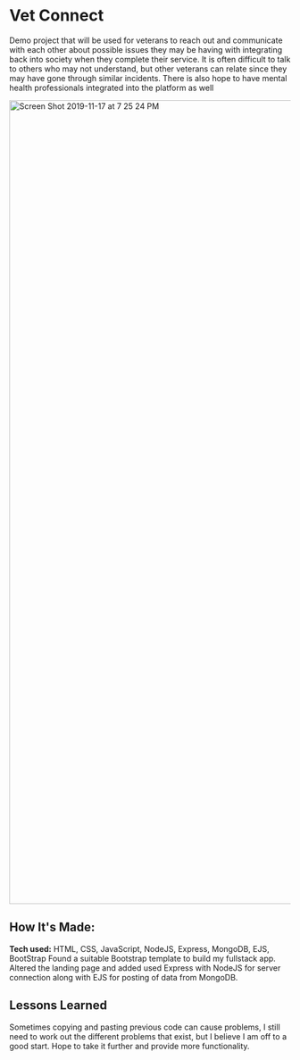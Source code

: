 # Vet Connect
Demo project that will be used for veterans to reach out and communicate with each other about possible issues they may be having with integrating back into society when they complete their service. It is often difficult to talk to others who may not understand, but other veterans can relate since they may have gone through similar incidents. There is also hope to have mental health professionals integrated into the platform as well

<img width="1440" alt="Screen Shot 2019-11-17 at 7 25 24 PM" src="https://user-images.githubusercontent.com/55306344/69016810-12864d00-0970-11ea-8e22-69c5f8915d15.png">

## How It's Made:
**Tech used:** HTML, CSS, JavaScript, NodeJS, Express, MongoDB, EJS, BootStrap
Found a suitable Bootstrap template to build my fullstack app. Altered the landing page and added used Express with NodeJS for server connection along with EJS for posting of data from MongoDB. 

## Lessons Learned
Sometimes copying and pasting previous code can cause problems, I still need to work out the different problems that exist, but I believe I am off to a good start. Hope to take it further and provide more functionality.
